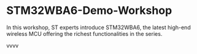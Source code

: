 # STM32WBA6-Demo-Workshop
In this workshop, ST experts introduce STM32WBA6, the latest high-end wireless MCU offering the richest functionalities in the series.

vvvv
